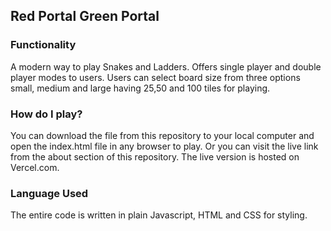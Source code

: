 ## Red Portal Green Portal

### Functionality

A modern way to play Snakes and Ladders.
Offers single player and double player modes to users.
Users can select board size from three options small, medium and large having 25,50 and 100 tiles for playing.

### How do I play?

You can download the file from this repository to your local computer and open the index.html file in any browser to play.
Or you can visit the live link from the about section of this repository. The live version is hosted on Vercel.com.

### Language Used

The entire code is written in plain Javascript, HTML and CSS for styling.
